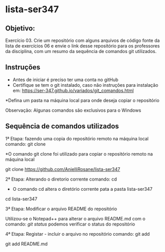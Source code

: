 # lista-ser347


## Objetivo:
Exercício 03. Crie um repositório com alguns arquivos de código fonte da lista 
de exercícios 06 e envie o link desse repositório para os professores da disciplina, 
com um resumo da sequência de comandos git utilizados.

## Instruções

* Antes de iniciar é preciso ter uma conta no gitHub 
* Certifique se tem o git instalado, caso não instruções para instalação em: https://ser-347.github.io/variados/git_comandos.html

*Defina um pasta na máquina local para onde deseja copiar o repositório 

Observação: Algunas comandos são exclusivos para o  Windows

## Sequência de comandos utilizados

1ª Etapa: fazendo uma copia do repositório remoto na máquina local
comando: git clone

*O comando git clone foi utilizado para copiar o repositório remoto na máquina local

git clone https://github.com/AnielliRosane/lista-ser347


2ª Etapa: Alterando o diretorio corrente
comando: cd 
* O comando cd altera o diretório corrente pata a pasta lista-ser347

cd lista-ser347

3ª Etapa: Modificar o arquivo README do repositório

Utilizou-se o Notepad++ para alterar o arquivo README.md
com o comando: *git status* podemos verificar o status do repositório

4ª Etapa: Registar - incluir o arquivo no repositório
comando: git add

git add README.md
